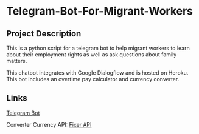 # Telegram-Bot-For-Migrant-Workers

## Project Description
This is a python script for a telegram bot to help migrant workers to learn about their employment rights as well as ask questions about family matters.

This chatbot integrates with Google Dialogflow and is hosted on Heroku. This bot includes an overtime pay calculator and currency converter.

## Links
[Telegram Bot](http://t.me/G3T3_bot)

Converter Currency API: [Fixer API](https://apilayer.com/marketplace/fixer-api#documentation-tab)
